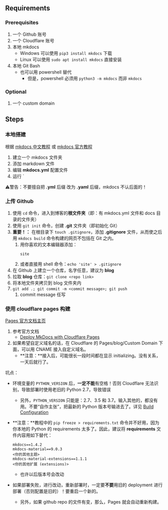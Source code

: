 ## Requirements 

### Prerequisites 

1. 一个 Github 账号
2. 一个 Cloudflare 账号
3. 本地 mkdocs
   - Windows 可以使用 `pip3 install mkdocs` 下载
   - Linux 可以使用 `sudo apt install mkdocs` 直接安装
4. 本地 Git Bash
    - 也可以用 powershell 替代
        - 但是，powershell 必须用 `python3 -m mkdocs` 而非 `mkdocs`

### Optional

1. 一个 custom domain 

## Steps 

### 本地搭建

根据 [mkdocs 中文教程](https://markdown-docs-zh.readthedocs.io/zh_CN/latest/) 或 [mkdocs 官方教程](https://www.mkdocs.org/user-guide/)

1. 建立一个 mkdocs 文件夹
2. 添加 markdown 文件
3. 编辑 **mkdocs.yml** 配置文件
4. 运行 `

:warning:警告：不要擅自把 **.yml** 后缀 改为 **.yaml** 后缀，mkdocs 不认后面的！

### 上传 Github

1. 使用 `cd` 命令，进入到博客的**根文件夹**（即：有 mkdocs.yml 文件和 docs 目录的文件夹）
2. 使用 `git init` 命令，创建 **.git** 文件夹（即初始化 Git）
3. **重要！：** 在根目录下 `touch .gitignore`，添加 **.gitignore** 文件，从而使之后用 `mkdocs build` 命令构建的网页不包括在 Git 之内。
    1. 用你喜欢的文本编辑器添加：
        ```
        site
        ```
    2. 或者直接用 shell 命令：`echo 'site' > .gitignore`
4. 在 Github 上建立一个仓库，名字任意，建议为 **blog**
5. 拉取 **blog** 仓库：`git clone <repo link>`
6. 将本地文件夹拷贝到 blog 文件夹内
7. `git add .; git commit -m <commit message>; git push`
    1. commit message 任写

### 使用 cloudflare pages 构建

[Pages 官方文档主页](https://developers.cloudflare.com/pages/)

1. 参考官方文档
    - [Deploy MkDocs with Cloudflare Pages](https://developers.cloudflare.com/pages/framework-guides/deploy-an-mkdocs-site/#deploy-with-cloudflare-pages)
2. 如果希望自定义域名的话，在 Cloudflare 的 Pages/blog/Custom Domain 下面，可以用 CNAME 接入自定义域名。
   - **注意：**接入后，可能很长一段时间都在显示 initializing。没有关系，一天后就行了。

坑点：

- 环境变量的 `PYTHON_VERSION` 后，**一定不能**有空格！否则 Cloudflare 无法识别，导致部署时使用老旧的 Python 2.7，导致错误
    - 另外，`PYTHON_VERSION` 只能是：2.7、3.5 和 3.7。输入其他的，都没有用。不要“自作主张”，把最新的 Python 版本号输进去了。详见 [Build Configuration](https://developers.cloudflare.com/pages/platform/build-configuration/)
- **注意：**教程中的 `pip freeze > requirements.txt` 命令并不好用，因为你本地的 Python 的 requirements 太多了。因此，建议将 **requirements** 文件内容用如下替代：
  
    ```
    mkdocs==1.4.2
    mkdocs-material==9.0.3
    <你的其他主题>
    mkdocs-material-extensions==1.1.1
    <你的其他扩展 (extensions)>
    ```
    - 也许以后版本号会改动
- 如果部署失败，进行改动，重新部署时，一定要**不要**用旧的 deployment 进行部署（否则配置是旧的）！要重启一个新的。

    - 另外，如果 github repo 的文件有变，那么，Pages 就会自动重新构建。
